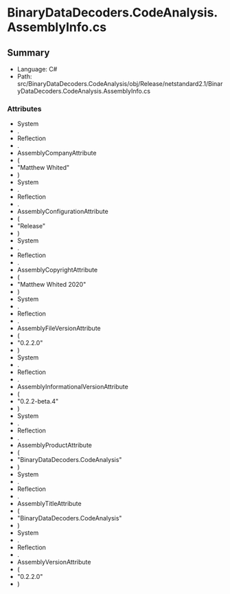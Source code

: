 ﻿# BinaryDataDecoders.CodeAnalysis.AssemblyInfo.cs

## Summary

* Language: C#
* Path: src/BinaryDataDecoders.CodeAnalysis/obj/Release/netstandard2.1/BinaryDataDecoders.CodeAnalysis.AssemblyInfo.cs

### Attributes

 - System
 - .
 - Reflection
 - .
 - AssemblyCompanyAttribute
 - (
 - "Matthew Whited"
 - )
 - System
 - .
 - Reflection
 - .
 - AssemblyConfigurationAttribute
 - (
 - "Release"
 - )
 - System
 - .
 - Reflection
 - .
 - AssemblyCopyrightAttribute
 - (
 - "Matthew Whited 2020"
 - )
 - System
 - .
 - Reflection
 - .
 - AssemblyFileVersionAttribute
 - (
 - "0.2.2.0"
 - )
 - System
 - .
 - Reflection
 - .
 - AssemblyInformationalVersionAttribute
 - (
 - "0.2.2-beta.4"
 - )
 - System
 - .
 - Reflection
 - .
 - AssemblyProductAttribute
 - (
 - "BinaryDataDecoders.CodeAnalysis"
 - )
 - System
 - .
 - Reflection
 - .
 - AssemblyTitleAttribute
 - (
 - "BinaryDataDecoders.CodeAnalysis"
 - )
 - System
 - .
 - Reflection
 - .
 - AssemblyVersionAttribute
 - (
 - "0.2.2.0"
 - )

